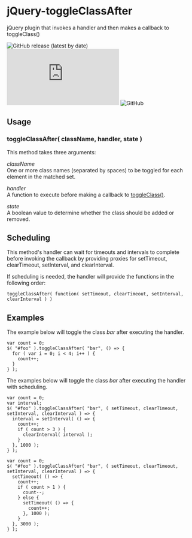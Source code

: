 # jQuery-toggleClassAfter
jQuery plugin that invokes a handler and then makes a callback to toggleClass()

![GitHub release (latest by date)](https://img.shields.io/github/v/release/robpop/jQuery-toggleClassAfter)
![GitHub file size in bytes](https://img.shields.io/github/size/robpop/jQuery-toggleClassAfter/src/toggleClassAfter.min.js)
![GitHub](https://img.shields.io/github/license/robpop/jQuery-toggleClassAfter)


## Usage
### toggleClassAfter( className, handler, state )
This method takes three arguments:   

*className*   
One or more class names (separated by spaces) to be toggled for each element in the matched set.    

*handler*   
A function to execute before making a callback to [toggleClass()](https://api.jquery.com/toggleClass/).   

*state*   
A boolean value to determine whether the class should be added or removed.    

## Scheduling
This method's handler can wait for timeouts and intervals to complete before invoking the callback by providing proxies for setTimeout, clearTimeout, setInterval, and clearInterval.

If scheduling is needed, the handler will provide the functions in the following order:
```
toggleClassAfter( function( setTimeout, clearTimeout, setInterval, clearInterval ) )
```

## Examples
The example below will toggle the class *bar* after executing the handler.
```
var count = 0;
$( "#foo" ).toggleClassAfter( "bar", () => {
  for ( var i = 0; i < 4; i++ ) {
    count++;
  }
} );
```
The examples below will toggle the class *bar* after executing the handler with scheduling.
```
var count = 0;
var interval;
$( "#foo" ).toggleClassAfter( "bar", ( setTimeout, clearTimeout, setInterval, clearInterval ) => {
  interval = setInterval( () => {
    count++;
    if ( count > 3 ) {
      clearInterval( interval );
    }
  }, 1000 );
} );
```
```
var count = 0;
$( "#foo" ).toggleClassAfter( "bar", ( setTimeout, clearTimeout, setInterval, clearInterval ) => {
  setTimeout( () => {
    count++;
    if ( count > 1 ) {
      count--;
    } else {
      setTimeout( () => {
        count++;
      }, 1000 );
    }
  }, 3000 );
} );
```
